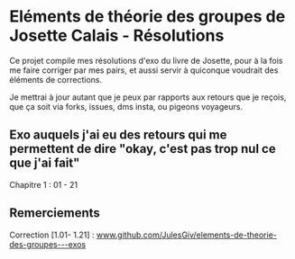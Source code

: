 
# Eléments de théorie des groupes de Josette Calais - Résolutions


Ce projet compile mes résolutions d'exo du livre de Josette, pour à la fois me faire corriger par mes pairs, et aussi servir à quiconque voudrait des éléments de corrections.


Je mettrai à jour autant que je peux par rapports aux retours que je reçois, que ça soit via forks, issues, dms insta, ou pigeons voyageurs.


## Exo auquels j'ai eu des retours qui me permettent de dire "okay, c'est pas trop nul ce que j'ai fait"

Chapitre 1 : 01 - 21
 

## Remerciements

Correction [1.01- 1.21] : www.github.com/JulesGiv/elements-de-theorie-des-groupes---exos
